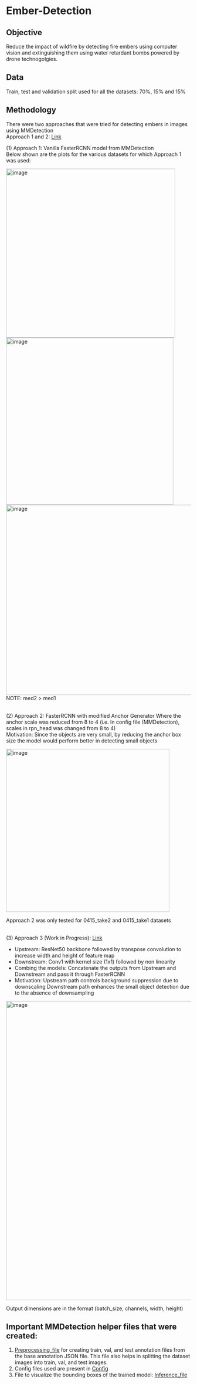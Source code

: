 # Ember-Detection

## Objective
Reduce the impact of wildfire by detecting fire embers using computer vision and extinguishing them using water retardant bombs powered by drone technogolgies.

## Data
Train, test and validation split used for all the datasets: 70%, 15% and 15%


## Methodology
There were two approaches that were tried for detecting embers in images using MMDetection <br>
Approach 1 and 2: [Link](https://github.com/Jeevitha-GowdaChandramouli/Ember-Detection/tree/main/MMDetection)

(1) Approach 1: Vanilla FasterRCNN model from MMDetection <br>
Below shown are the plots for the various datasets for which Approach 1 was used:

<img width="461" alt="image" src="https://user-images.githubusercontent.com/98082950/168197156-7c43ae12-40ec-4a6c-8110-16872a3acf5b.png">

<img width="456" alt="image" src="https://user-images.githubusercontent.com/98082950/168197195-19c824df-b113-4dc5-b6e5-055b8821fffd.png">

<img width="519" alt="image" src="https://user-images.githubusercontent.com/98082950/168197209-0d187ad5-9b24-4d54-bcfc-e4f7b62d2684.png">
NOTE: med2 > med1 <br> <br>


(2) Approach 2: FasterRCNN with modified Anchor Generator Where the anchor scale was reduced from 8 to 4 (i.e. In config file (MMDetection), scales in rpn_head was changed from 8 to 4) <br>
    Motivation: Since the objects are very small, by reducing the anchor box size the model would perform better in detecting small objects

<img width="445" alt="image" src="https://user-images.githubusercontent.com/98082950/168197468-1fea8de5-cc01-4491-b3b3-aef89c300fe1.png">

Approach 2 was only tested for 0415_take2 and 0415_take1 datasets <br> <br>

(3) Approach 3 (Work in Progress): [Link](https://github.com/Jeevitha-GowdaChandramouli/Ember-Detection/blob/main/Ensemble_model/Ember_Detection.ipynb)

- Upstream: ResNet50 backbone followed by transpose convolution to increase width and height of feature map
- Downstream: Conv1 with kernel size (1x1) followed by non linearity
- Combing the models: Concatenate the outputs from Upstream and Downstream and pass it through FasterRCNN
- Motivation: Upstream path controls background suppression due to downscaling
			Downstream path enhances the small object detection due to the absence of downsampling
      
<img width="816" alt="image" src="https://user-images.githubusercontent.com/98082950/168198524-366cc5da-dc6d-4a1c-ad74-5a116932fc5d.png">

Output dimensions are in the format (batch_size, channels, width, height)

## Important MMDetection helper files that were created:

1. [Preprocessing_file](https://github.com/Jeevitha-GowdaChandramouli/Ember-Detection/blob/main/MMDetection/preprocessing_notebook.ipynb) for creating train, val, and test annotation files from the base annotation JSON file. This file also helps in splitting the dataset images into train, val, and test images.
2. Config files used are present in [Config](https://github.com/Jeevitha-GowdaChandramouli/Ember-Detection/tree/main/MMDetection/config) <br>
4. File to visualize the bounding boxes of the trained model: [Inference_file](https://github.com/Jeevitha-GowdaChandramouli/Ember-Detection/blob/main/MMDetection/inference.ipynb)

